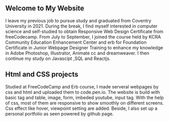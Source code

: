 ## Welcome to My Website

I leave my previous job to pursue study and graduated from Coventry University in 2021. During the break, I find myself interested in computer science and self-studied to obtain Responsive Web Design Certificate from freeCodecamp. From July to September, I joined the course held by KCRA Community Education Enhancement Center and erb for Foundation Certificate in Junior Webpage Designer Training to enhance my knowledge in Adobe Photoshop, Illustrator, Animate cc and dreamweaver. I then continue my study on Javascipt ,SQL and Reactjs.

## Html and CSS projects

Studied at FreeCodeCamp and Erb course, I made serveral webpages by css and html and uploaded them to code.pen.io. The website is build with basic tag and table, image, form, imbeded youtube, input tag.
With the help of css, most of them are responsive to show smoothly on different screens. Css effect like hover, viewpoint setting are added.
Beside, I also set up a personal portfolio as seen powered by github page.
